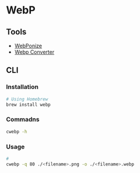 # WebP

## Tools

- [WebPonize](/webponize.md)
- [Webp Converter](/webp-converter.md)

## CLI

### Installation

```sh
# Using Homebrew
brew install webp
```

### Commadns

```sh
cwebp -h
```

### Usage

```sh
#
cwebp -q 80 ./<filename>.png -o ./<filename>.webp
```

